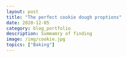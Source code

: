 ```yaml
---
layout: post
title: "The perfect cookie dough proptions"
date: 2020-12-05
category: blog_portfolio
description: Summamry of finding
image: /img/cookie.jpg
topics: ["Baking"]
---
```



